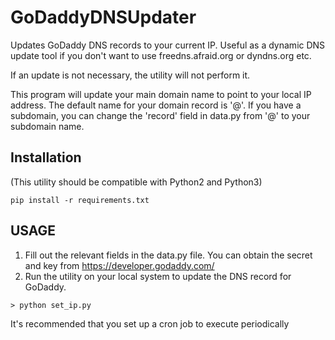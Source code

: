 # GoDaddyDNSUpdater
Updates GoDaddy DNS records to your current IP.  Useful as a dynamic DNS update tool if you don't want to use
freedns.afraid.org or dyndns.org etc.

If an update is not necessary, the utility will not perform it.

This program will update your main domain name to point to your local IP address.
The default name for your domain record is '@'.
If you have a subdomain, you can change the 'record' field in data.py from '@' to your subdomain name.

## Installation
(This utility should be compatible with Python2 and Python3)
```
pip install -r requirements.txt
```

## USAGE
1) Fill out the relevant fields in the data.py file.  You can obtain the secret and key from
   https://developer.godaddy.com/
2) Run the utility on your local system to update the DNS record for GoDaddy.
  ```
  > python set_ip.py
  ```
   
It's recommended that you set up a cron job to execute periodically
